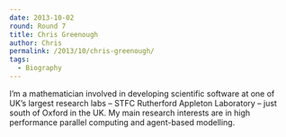 ```yaml
---
date: 2013-10-02
round: Round 7
title: Chris Greenough
author: Chris
permalink: /2013/10/chris-greenough/
tags:
  - Biography
---
```

I&#8217;m a mathematician involved in developing scientific software at one of UK&#8217;s largest research labs &#8211; STFC Rutherford Appleton Laboratory &#8211; just south of Oxford in the UK. My main research interests are in high performance parallel computing and agent-based modelling.
